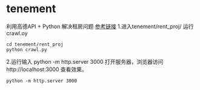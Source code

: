 # tenement
利用高德API + Python 解决租房问题
[参考链接](https://www.shiyanlou.com/courses/599)
1.进入tenement/rent_proj/ 运行crawl.oy
```
cd tenement/rent_proj
python crawl.py
```
2.运行输入 python -m http.server 3000 打开服务器，浏览器访问 http://localhost:3000 查看效果。
```
python -m http.server 3000
```
